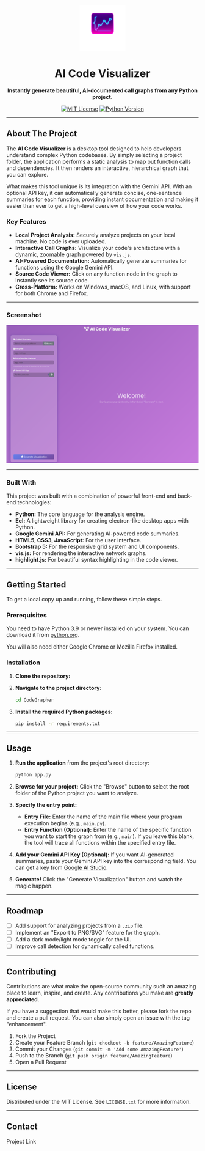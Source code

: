 <div align="center">

<!-- LOGO SPOT -->
<img src="web/img/logo.png" alt="Logo" width="120" height="120">

# AI Code Visualizer

**Instantly generate beautiful, AI-documented call graphs from any Python project.**

[![MIT License](https://img.shields.io/badge/License-MIT-green.svg)](https://choosealicense.com/licenses/mit/)
[![Python Version](https://img.shields.io/badge/python-3.9%2B-blue.svg)](https://www.python.org/downloads/)

</div>

---

## About The Project

The **AI Code Visualizer** is a desktop tool designed to help developers understand complex Python codebases. By simply selecting a project folder, the application performs a static analysis to map out function calls and dependencies. It then renders an interactive, hierarchical graph that you can explore.

What makes this tool unique is its integration with the Gemini API. With an optional API key, it can automatically generate concise, one-sentence summaries for each function, providing instant documentation and making it easier than ever to get a high-level overview of how your code works.

### Key Features

* **Local Project Analysis:** Securely analyze projects on your local machine. No code is ever uploaded.
* **Interactive Call Graphs:** Visualize your code's architecture with a dynamic, zoomable graph powered by `vis.js`.
* **AI-Powered Documentation:** Automatically generate summaries for functions using the Google Gemini API.
* **Source Code Viewer:** Click on any function node in the graph to instantly see its source code.
* **Cross-Platform:** Works on Windows, macOS, and Linux, with support for both Chrome and Firefox.

---

### Screenshot

<!-- SCREENSHOT SPOT -->

![App Screenshot](web/img/site.png)

---

### Built With

This project was built with a combination of powerful front-end and back-end technologies:

* **Python:** The core language for the analysis engine.
* **Eel:** A lightweight library for creating electron-like desktop apps with Python.
* **Google Gemini API:** For generating AI-powered code summaries.
* **HTML5, CSS3, JavaScript:** For the user interface.
* **Bootstrap 5:** For the responsive grid system and UI components.
* **vis.js:** For rendering the interactive network graphs.
* **highlight.js:** For beautiful syntax highlighting in the code viewer.

---

## Getting Started

To get a local copy up and running, follow these simple steps.

### Prerequisites

You need to have Python 3.9 or newer installed on your system. You can download it from [python.org](https://www.python.org/downloads/).

You will also need either Google Chrome or Mozilla Firefox installed.

### Installation

1. **Clone the repository:**

2. **Navigate to the project directory:**

    ```sh
    cd CodeGrapher
    ```

3. **Install the required Python packages:**

    ```sh
    pip install -r requirements.txt
    ```

---

## Usage

1. **Run the application** from the project's root directory:

    ```sh
    python app.py
    ```

2. **Browse for your project:** Click the "Browse" button to select the root folder of the Python project you want to analyze.
3. **Specify the entry point:**
    * **Entry File:** Enter the name of the main file where your program execution begins (e.g., `main.py`).
    * **Entry Function (Optional):** Enter the name of the specific function you want to start the graph from (e.g., `main`). If you leave this blank, the tool will trace all functions within the specified entry file.
4. **Add your Gemini API Key (Optional):** If you want AI-generated summaries, paste your Gemini API key into the corresponding field. You can get a key from [Google AI Studio](https://aistudio.google.com/app/apikey).
5. **Generate!** Click the "Generate Visualization" button and watch the magic happen.

---

## Roadmap

* [ ] Add support for analyzing projects from a `.zip` file.
* [ ] Implement an "Export to PNG/SVG" feature for the graph.
* [ ] Add a dark mode/light mode toggle for the UI.
* [ ] Improve call detection for dynamically called functions.

---

## Contributing

Contributions are what make the open-source community such an amazing place to learn, inspire, and create. Any contributions you make are **greatly appreciated**.

If you have a suggestion that would make this better, please fork the repo and create a pull request. You can also simply open an issue with the tag "enhancement".

1. Fork the Project
2. Create your Feature Branch (`git checkout -b feature/AmazingFeature`)
3. Commit your Changes (`git commit -m 'Add some AmazingFeature'`)
4. Push to the Branch (`git push origin feature/AmazingFeature`)
5. Open a Pull Request

---

## License

Distributed under the MIT License. See `LICENSE.txt` for more information.

---

## Contact

Project Link

